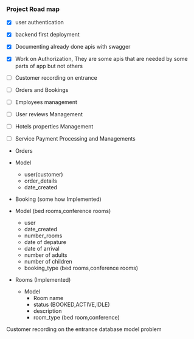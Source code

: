 ### Project Road map

- [x] user authentication
- [x] backend first deployment
- [x] Documenting already done apis with swagger
- [x] Work on Authorization, They are some apis that are needed by some parts of app but not others
- [ ] Customer recording on entrance
- [ ] Orders and Bookings
- [ ] Employees management
- [ ] User reviews Management
- [ ] Hotels properties Management
- [ ] Service Payment Processing and Managements


- Orders
 - Model
   - user(customer)
   - order_details
   - date_created

- Booking (some how Implemented)
 - Model (bed rooms,conference rooms)
   - user
   - date_created
   - number_rooms
   - date of depature
   - date of arrival
   - number of adults
   - number of children
   - booking_type (bed rooms,conference rooms)


 - Rooms (Implemented)
   - Model
      - Room name
      - status (BOOKED,ACTIVE,IDLE)
      - description
      - room_type (bed room,conference)


Customer recording on the entrance database model problem
